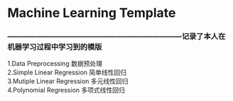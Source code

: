 # Machine Learning Template
###                                                      ————————————————————————记录了本人在机器学习过程中学习到的模版  
1.Data Preprocessing 数据预处理  
2.Simple Linear Regression 简单线性回归  
3.Mutiple Linear Regression 多元线性回归  
4.Polynomial Regression 多项式线性回归  

